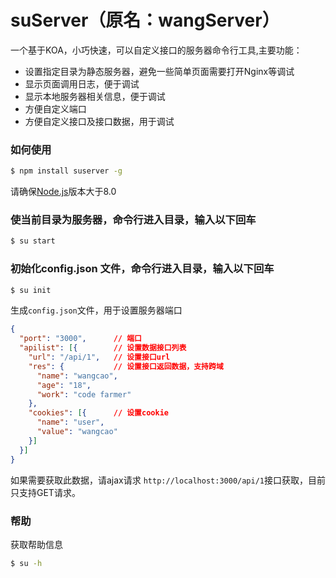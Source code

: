 # suServer（原名：wangServer）
一个基于KOA，小巧快速，可以自定义接口的服务器命令行工具,主要功能：
 * 设置指定目录为静态服务器，避免一些简单页面需要打开Nginx等调试
 * 显示页面调用日志，便于调试
 * 显示本地服务器相关信息，便于调试
 * 方便自定义端口
 * 方便自定义接口及接口数据，用于调试
### 如何使用
```sh
$ npm install suserver -g
```
请确保[Node.js](https://nodejs.org/en/)版本大于8.0


### 使当前目录为服务器，命令行进入目录，输入以下回车
```sh
$ su start
```

### 初始化config.json 文件，命令行进入目录，输入以下回车
```sh
$ su init
```
生成`config.json`文件，用于设置服务器端口
```json
{
  "port": "3000",      // 端口
  "apilist": [{        // 设置数据接口列表
    "url": "/api/1",   // 设置接口url
    "res": {           // 设置接口返回数据，支持跨域
      "name": "wangcao",
      "age": "18",
      "work": "code farmer"
    },
    "cookies": [{      // 设置cookie
      "name": "user",
      "value": "wangcao"
    }]
  }]
}
```
如果需要获取此数据，请ajax请求 `http://localhost:3000/api/1`接口获取，目前只支持GET请求。
### 帮助 
获取帮助信息
```sh
$ su -h
```